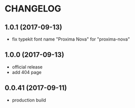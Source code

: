 CHANGELOG
=========

## 1.0.1 (2017-09-13)
 - fix typekit font name "Proxima Nova" for "proxima-nova"

## 1.0.0 (2017-09-13) 
 - official release
 - add 404 page

## 0.0.41 (2017-09-11)
 - production build
